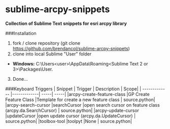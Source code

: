 
sublime-arcpy-snippets
======================

**Collection of Sublime Text snippets for esri arcpy library**

###Installation
1. fork / clone repository (git clone https://github.com/brendancol/sublime-arcpy-snippets)
2. clone into local Sublime "User" folder
  * **Windows:** C:\Users\<user>\AppData\Roaming\<Sublime Text 2 or 3>\Packages\User.
3. Done...




###Keyboard Triggers
| Snippet        | Trigger           | Description  | Scope| 
| ------------- |-------------| -----| -----|
|arcpy-create-feature-class |GP Create Feature Class |Template for create a new feature class | source.python| 
|arcpy-search-cursor |searchCursor |open search cursor on feature class (arcpy.da.SearchCursor) | source.python| 
|arcpy-update-cursor |updateCursor |open update cursor (arcpy.da.UpdateCursor) | source.python| 
|toolbox-tool |toolpyt |None | source.python| 
